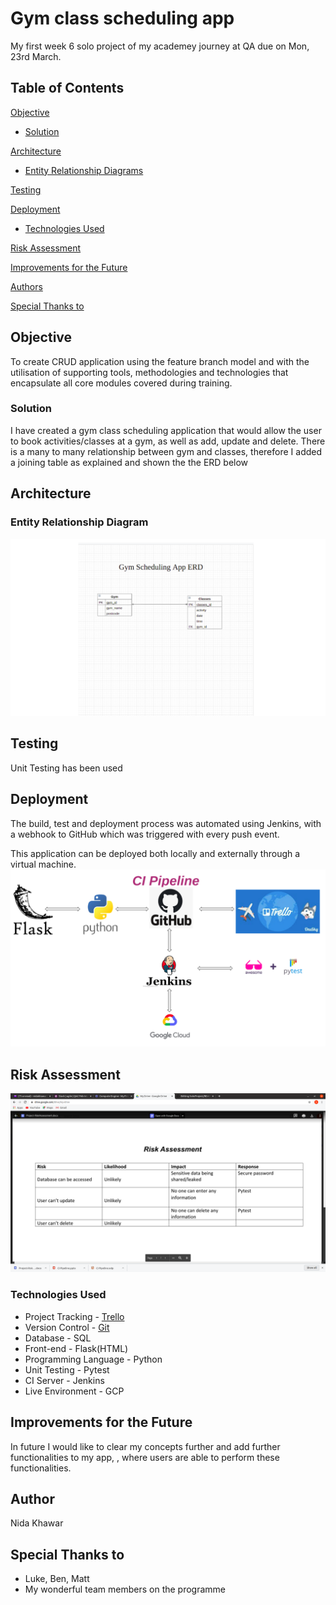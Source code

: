 # Gym class scheduling app

My first week 6 solo project of my academey journey at QA due on Mon, 23rd March.

## Table of Contents
[Objective](#objective)
   * [Solution](#solution)
   
[Architecture](#architecture)
   * [Entity Relationship Diagrams](#erd)
   
[Testing](#testing)

[Deployment](#depl)
   * [Technologies Used](#tech)
   
[Risk Assessment](#risk)

[Improvements for the Future](#improve)

[Authors](#auth)

[Special Thanks to](#thanks)


<a name="objective"></a>
## Objective

To create CRUD application using the feature branch model and with the utilisation of supporting tools, methodologies and technologies that encapsulate all core modules covered during training.


<a name="solution"></a>
### Solution

I have created a gym class scheduling application that would allow the user to book activities/classes at a gym, as well as add, update and delete.
There is a many to many relationship between gym and classes, therefore I added a joining table as explained and shown the the ERD below

<a name="architecture"></a>
## Architecture
<a name="erd"></a>
### Entity Relationship Diagram
![ERD](/Project1-Documentation/new-erd.png)

<a name="testing"></a>
## Testing
Unit Testing has been used

<a name="depl"></a>
## Deployment

The build, test and deployment process was automated using Jenkins, with a webhook to GitHub which was triggered with every push event.

This application can be deployed both locally and externally through a virtual machine.
![Deployment Pipeline](/Project1-Documentation/Screenshot-ci.png)

<a name="risk"></a>
## Risk Assessment

![Risk Assessment](/Project1-Documentation/Screenshot-risk.png)

<a name="tech"></a>
### Technologies Used

* Project Tracking - [Trello](https://trello.com/b/M97Vmn5V/devops-project)
* Version Control - [Git](https://github.com/nidakhawar/gym-schedule)
* Database - SQL
* Front-end - Flask(HTML)
* Programming Language - Python
* Unit Testing - Pytest
* CI Server - Jenkins 
* Live Environment - GCP

<a name="improve"></a>
## Improvements for the Future

In future I would like to clear my concepts further and add further functionalities to my app, , where users are able to perform these functionalities.

<a name="auth"></a>
## Author

Nida Khawar

<a name="thanks"></a>
## Special Thanks to

* Luke, Ben, Matt
* My wonderful team members on the programme
